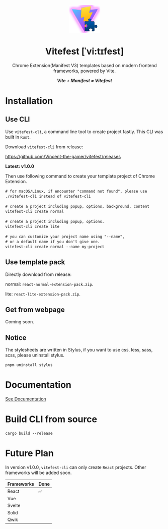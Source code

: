 <p align="center">
    <img src="./.github/imgs//vitefest.png" alt="vitefest" style="width: 100px;"/>
    <h1 align="center">Vitefest  [ˈvi:tɪfest]</h1>
</p>

<p align="center">Chrome Extension(Manifest V3) templates based on modern frontend frameworks, powered by Vite.</p>

<p align="center" style="font-style: italic; font-weight: bold;">Vite + Manifest = Vitefest<p>

# Installation

## Use CLI
Use `vitefest-cli`, a command line tool to create project fastly. This CLI was built in `Rust`.

Download `vitefest-cli` from release:

https://github.com/Vincent-the-gamer/vitefest/releases

**Latest: v1.0.0**

Then use following command to create your template project of Chrome Extension.

```shell
# for macOS/Linux, if encounter "command not found", please use ./vitefest-cli instead of vitefest-cli

# create a project including popup, options, background, content
vitefest-cli create normal

# create a project including popup, options.
vitefest-cli create lite

# you can customize your project name using "--name", 
# or a default name if you don't give one.
vitefest-cli create normal --name my-project
```

## Use template pack
Directly download from release:

normal: `react-normal-extension-pack.zip`.

lite: `react-lite-extension-pack.zip`.

## Get from webpage
Coming soon.

## Notice
The stylesheets are written in Stylus, if you want to use css, less, sass, scss, please uninstall stylus.
```shell
pnpm uninstall stylus
```

# Documentation
[See Documentation](https://vincent-the-gamer.github.io/vitefest-docs/)

# Build CLI from source

```shell
cargo build --release
```

# Future Plan
In version v1.0.0, `vitefest-cli` can only create `React` projects. Other frameworks will be added soon.

| Frameworks | Done |
|     --     | --   |
| React      |  ✅  |
| Vue        |      |
| Svelte     |      |
| Solid      |      |
| Qwik       |      |